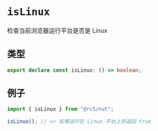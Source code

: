 # `isLinux`

检查当前浏览器运行平台是否是 Linux

## 类型

```ts
export declare const isLinux: () => boolean;
```

## 例子

```ts
import { isLinux } from "@rc5/nut";

isLinux(); // => 如果运行在 Linux 平台上则返回 true
```
